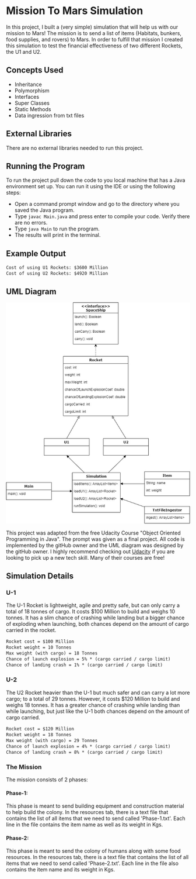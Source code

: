 # Mission To Mars Simulation

In this project, I built a (very simple) simulation that will help us with our mission to Mars!
The mission is to send a list of items (Habitats, bunkers, food supplies, and rovers) to Mars. In order to fulfill that
mission I created this simulation to test the financial effectiveness of two different Rockets, the U1 and U2.

## Concepts Used

* Inheritance
* Polymorphism
* Interfaces
* Super Classes
* Static Methods
* Data ingression from txt files

## External Libraries

There are no external libraries needed to run this project.

## Running the Program

To run the project pull down the code to you local machine that has a Java environment set up. You can run it using the
IDE or using the following steps:

* Open a command prompt window and go to the directory where you saved the Java program.
* Type `javac Main.java` and press enter to compile your code. Verify there are no errors.
* Type `java Main` to run the program.
* The results will print in the terminal.

## Example Output
```
Cost of using U1 Rockets: $3600 Million
Cost of using U2 Rockets: $4920 Million
```

## UML Diagram

![\images\SpaceChallengeUML.jpg](\images\SpaceChallengeUML.jpg)

This project was adapted from the free Udacity Course "Object Oriented Programming in Java". The prompt was given
as a final project. All code is implemented by the gitHub owner and the UML diagram was designed by the gitHub owner.
I highly recommend checking out [Udacity](https://www.udacity.com/) if you are looking to pick up a new tech skill. Many
of their courses are free!

## Simulation Details

### U-1

The U-1 Rocket is lightweight, agile and pretty safe, but can only carry a total of 18 tonnes of cargo. It costs $100
Million to build and weighs 10 tonnes. It has a slim chance of crashing while landing but a bigger chance of exploding
when launching, both chances depend on the amount of cargo carried in the rocket.

```
Rocket cost = $100 Million
Rocket weight = 10 Tonnes
Max weight (with cargo) = 18 Tonnes
Chance of launch explosion = 5% * (cargo carried / cargo limit)
Chance of landing crash = 1% * (cargo carried / cargo limit)
```

### U-2

The U2 Rocket heavier than the U-1 but much safer and can carry a lot more cargo; to a total of 29 tonnes. However, it
costs $120 Million to build and weighs 18 tonnes. It has a greater chance of crashing while landing than while
launching, but just like the U-1 both chances depend on the amount of cargo carried.

```
Rocket cost = $120 Million
Rocket weight = 18 Tonnes
Max weight (with cargo) = 29 Tonnes
Chance of launch explosion = 4% * (cargo carried / cargo limit)
Chance of landing crash = 8% * (cargo carried / cargo limit)
```

### The Mission

The mission consists of 2 phases:

#### Phase-1:

This phase is meant to send building equipment and construction material to help build the colony. In the resources tab,
there is a text file that contains the list of all items that we need to send called 'Phase-1.txt'. Each line in
the file contains the item name as well as its weight in Kgs.

#### Phase-2:

This phase is meant to send the colony of humans along with some food resources. In the resources tab, there is a
text file that contains the list of all items that we need to send called 'Phase-2.txt'. Each line in the file also
contains the item name and its weight in Kgs.

